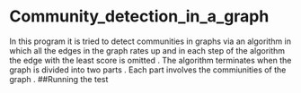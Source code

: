 # Community_detection_in_a_graph

In this program it is tried to detect communities in graphs via an algorithm in which all the edges in the graph rates up and 
in each step of the algorithm the edge with the least score is omitted . 
The algorithm terminates when the graph is divided into two parts . Each part involves the commiunities of the graph .
##Running the test
